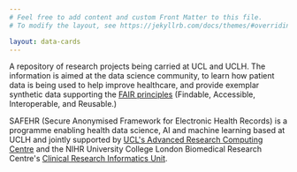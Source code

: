 ```yaml
---
# Feel free to add content and custom Front Matter to this file.
# To modify the layout, see https://jekyllrb.com/docs/themes/#overriding-theme-defaults

layout: data-cards
---
```


A repository of research projects being carried at UCL and UCLH. The information is aimed at the data science community, to learn how patient data is being used to help improve healthcare, and provide exemplar synthetic data supporting the [FAIR principles](https://www.go-fair.org/fair-principles/) (Findable, Accessible, Interoperable, and Reusable.)

SAFEHR (Secure Anonymised Framework for Electronic Health Records) is a programme enabling health data science, AI and machine learning based at UCLH and jointly supported by [UCL's Advanced Research Computing Centre](https://www.ucl.ac.uk/advanced-research-computing/advanced-research-computing-centre) and the NIHR University College London Biomedical Research Centre's [Clinical Research Informatics Unit](https://www.uclhospitals.brc.nihr.ac.uk/clinical-research-informatics-unit).

<!-- Learn about the many different
research projects being carried out using patient data and how it is being
used to help improve patient care. Each project provides information
about the steps taken to protect sensitive patient data, as well as access
to code written by the researchers and synthetic datasets to enable you to
replicate their analyses. -->
